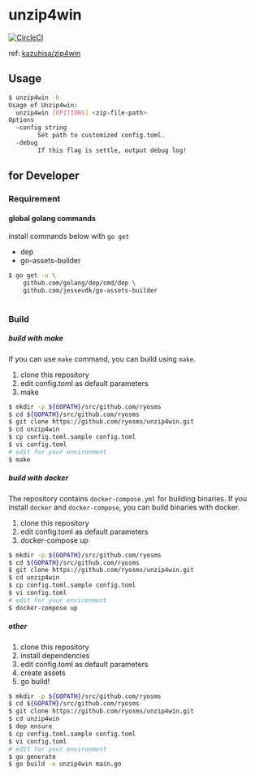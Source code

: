 # unzip4win

[![CircleCI](https://circleci.com/gh/ryosms/unzip4win.svg?style=svg)](https://circleci.com/gh/ryosms/unzip4win)

ref: [kazuhisa/zip4win](https://github.com/kazuhisa/zip4win)

## Usage

```bash
$ unzip4win -h
Usage of Unzip4win:
  unzip4win [OPITIONS] <zip-file-path>
Options
  -config string
        Set path to customized config.toml.
  -debug
        If this flag is settle, output debug log!
```

## for Developer

### Requirement

#### global golang commands

install commands below with `go get`

* dep
* go-assets-builder

```bash
$ go get -u \
    github.com/golang/dep/cmd/dep \
    github.com/jessevdk/go-assets-builder
    
```

### Build

##### build with make

If you can use `make` command, you can build using `make`.

1. clone this repository
1. edit config.toml as default parameters
1. make

```bash
$ mkdir -p ${GOPATH}/src/github.com/ryosms
$ cd ${GOPATH}/src/github.com/ryosms
$ git clone https://github.com/ryosms/unzip4win.git
$ cd unzip4win
$ cp config.toml.sample config.toml
$ vi config.toml
# edit for your environment
$ make
```

##### build with docker

The repository contains `docker-compose.yml` for building binaries.
If you install `docker` and `docker-compose`, you can build binaries with docker.

1. clone this repository
1. edit config.toml as default parameters
1. docker-compose up

```bash
$ mkdir -p ${GOPATH}/src/github.com/ryosms
$ cd ${GOPATH}/src/github.com/ryosms
$ git clone https://github.com/ryosms/unzip4win.git
$ cd unzip4win
$ cp config.toml.sample config.toml
$ vi config.toml
# edit for your environment
$ docker-compose up
```

##### other

1. clone this repository
1. install dependencies
1. edit config.toml as default parameters
1. create assets
1. go build!

```bash
$ mkdir -p ${GOPATH}/src/github.com/ryosms
$ cd ${GOPATH}/src/github.com/ryosms
$ git clone https://github.com/ryosms/unzip4win.git
$ cd unzip4win
$ dep ensure
$ cp config.toml.sample config.toml
$ vi config.toml
# edit for your environment
$ go generate
$ go build -o unzip4win main.go
```
